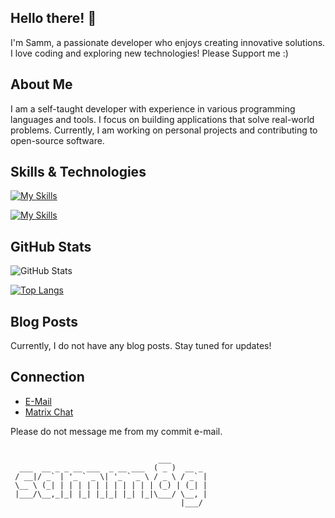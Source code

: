 ## Hello there! 👋

I'm Samm, a passionate developer who enjoys creating innovative solutions. I love coding and exploring new technologies! Please Support me :)

## About Me

I am a self-taught developer with experience in various programming languages and tools. I focus on building applications that solve real-world problems. Currently, I am working on personal projects and contributing to open-source software.

## Skills & Technologies

[![My Skills](https://skillicons.dev/icons?i=py,html,css,js,bash,nix,kotlin,lua&perline=8)](https://skillicons.dev)

[![My Skills](https://skillicons.dev/icons?i=androidstudio,pycharm,webstorm,idea,vscode&perline=8)](https://skillicons.dev)

## GitHub Stats

![GitHub Stats](https://github-readme-stats.vercel.app/api?username=Samm8g&show_icons=true&theme=dark)

[![Top Langs](https://github-readme-stats.vercel.app/api/top-langs/?username=samm8g&layout=compact&theme=dark&langs_count=8)](https://github.com/anuraghazra/github-readme-stats)

## Blog Posts

Currently, I do not have any blog posts. Stay tuned for updates!

## Connection

- [E-Mail](mailto:samm8g@protonmail.com)
- [Matrix Chat](https://matrix.to/#/@samm8g:matrix.org)

Please do not message me from my commit e-mail.

## 

```
                                 ___        
  ___  __ _ _ __ ___  _ __ ___  ( _ )  __ _ 
 / __|/ _` | '_ ` _ \| '_ ` _ \ / _ \ / _` |
 \__ \ (_| | | | | | | | | | | | (_) | (_| |
 |___/\__,_|_| |_| |_|_| |_| |_|\___/ \__, |
                                      |___/ 
```
